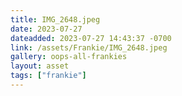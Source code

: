 ```yaml
---
title: IMG_2648.jpeg
date: 2023-07-27
dateadded: 2023-07-27 14:43:37 -0700
link: /assets/Frankie/IMG_2648.jpeg
gallery: oops-all-frankies
layout: asset
tags: ["frankie"]
--- 
```

